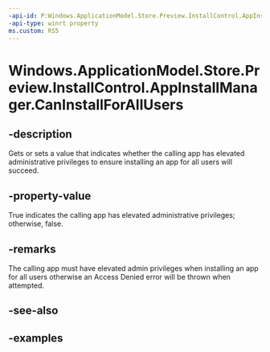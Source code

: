 ```yaml
---
-api-id: P:Windows.ApplicationModel.Store.Preview.InstallControl.AppInstallManager.CanInstallForAllUsers
-api-type: winrt property
ms.custom: RS5
---
```


<!-- Property syntax.
public bool CanInstallForAllUsers { get; }
-->

# Windows.ApplicationModel.Store.Preview.InstallControl.AppInstallManager.CanInstallForAllUsers

## -description
Gets or sets a value that indicates whether the calling app has elevated administrative privileges to ensure installing an app for all users will succeed.

## -property-value
True indicates the calling app has elevated administrative privileges; otherwise, false.

## -remarks
The calling app must have elevated admin privileges when installing an app for all users otherwise an Access Denied error will be thrown when attempted.

## -see-also

## -examples
